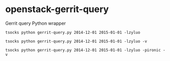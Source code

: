 # openstack-gerrit-query
 Gerrit query Python wrapper

```
tsocks python gerrit-query.py 2014-12-01 2015-01-01 -lzyluo
```

```
tsocks python gerrit-query.py 2014-12-01 2015-01-01 -lzyluo -v
```

```
tsocks python gerrit-query.py 2014-12-01 2015-01-01 -lzyluo -pironic -v
```
